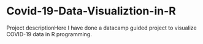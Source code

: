 # Covid-19-Data-Visualiztion-in-R

Project descriptionHere I have done a datacamp guided project to visualize COVID-19 data in R programming.

